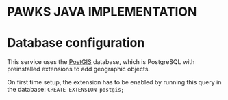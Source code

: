 # PAWKS JAVA IMPLEMENTATION

# Database configuration
This service uses the [PostGIS](https://postgis.net/) database, which is PostgreSQL with preinstalled extensions to add geographic objects.

On first time setup, the extension has to be enabled by running this query in the database: `CREATE EXTENSION postgis;`